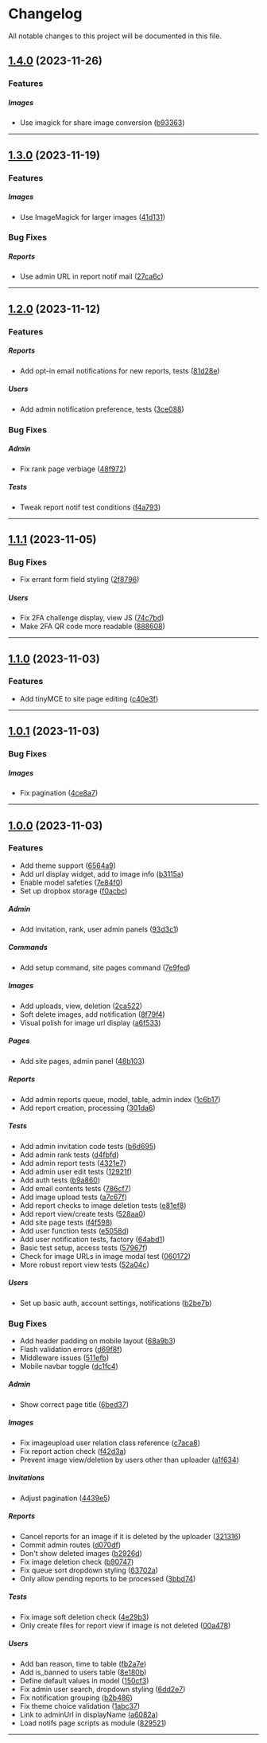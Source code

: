 <!--- BEGIN HEADER -->
# Changelog

All notable changes to this project will be documented in this file.
<!--- END HEADER -->

## [1.4.0](https://github.com/itinerare/Alcyone/compare/v1.3.0...v1.4.0) (2023-11-26)

### Features


##### Images

* Use imagick for share image conversion ([b93363](https://github.com/itinerare/Alcyone/commit/b9336373875adbf912dd2a49f1c08d31690ec949))


---

## [1.3.0](https://github.com/itinerare/Alcyone/compare/v1.2.0...v1.3.0) (2023-11-19)

### Features


##### Images

* Use ImageMagick for larger images ([41d131](https://github.com/itinerare/Alcyone/commit/41d131a47842c7ca265d2211a0208e201cc3d938))

### Bug Fixes


##### Reports

* Use admin URL in report notif mail ([27ca6c](https://github.com/itinerare/Alcyone/commit/27ca6cd9dd7367d3e3bcaf1ce90713884e9bb22e))


---

## [1.2.0](https://github.com/itinerare/Alcyone/compare/v1.1.1...v1.2.0) (2023-11-12)

### Features


##### Reports

* Add opt-in email notifications for new reports, tests ([81d28e](https://github.com/itinerare/Alcyone/commit/81d28eac8fece0b2e582ca81287a8ab039342580))

##### Users

* Add admin notification preference, tests ([3ce088](https://github.com/itinerare/Alcyone/commit/3ce088750f4754479c3b13c81e02a08715353cc8))

### Bug Fixes


##### Admin

* Fix rank page verbiage ([48f972](https://github.com/itinerare/Alcyone/commit/48f97269cbb6ac0a8e91e7338b111d4a7b8972ad))

##### Tests

* Tweak report notif test conditions ([f4a793](https://github.com/itinerare/Alcyone/commit/f4a793aa73d7e22fdfb8974896d9f85798dbd8ca))


---

## [1.1.1](https://github.com/itinerare/Alcyone/compare/v1.1.0...v1.1.1) (2023-11-05)

### Bug Fixes

* Fix errant form field styling ([2f8796](https://github.com/itinerare/Alcyone/commit/2f8796b9115db2d86428c5d6e17f8c2941edc6ac))

##### Users

* Fix 2FA challenge display, view JS ([74c7bd](https://github.com/itinerare/Alcyone/commit/74c7bdad098797fdaa808aeec7dfec607766c323))
* Make 2FA QR code more readable ([888608](https://github.com/itinerare/Alcyone/commit/888608a35266a35762311164beffbedb5da48071))


---

## [1.1.0](https://github.com/itinerare/Alcyone/compare/v1.0.1...v1.1.0) (2023-11-03)

### Features

* Add tinyMCE to site page editing ([c40e3f](https://github.com/itinerare/Alcyone/commit/c40e3f514d3293965fa33c1bcc13623744031495))


---

## [1.0.1](https://github.com/itinerare/Alcyone/compare/v1.0.0...v1.0.1) (2023-11-03)

### Bug Fixes


##### Images

* Fix pagination ([4ce8a7](https://github.com/itinerare/Alcyone/commit/4ce8a72e4341d32b171741ceeeb6c244dc533837))


---

## [1.0.0](https://github.com/itinerare/Alcyone/compare/25a3f8a22ef8d6d09bf8db6f9cf52ef3fc09d5c8...v1.0.0) (2023-11-03)

### Features

* Add theme support ([6564a9](https://github.com/itinerare/Alcyone/commit/6564a926a798389aa6b9b1ada3ecea7b3c4bbb5e))
* Add url display widget, add to image info ([b3115a](https://github.com/itinerare/Alcyone/commit/b3115a5aeaa26a69875a98fac9d5e9869c09eeb0))
* Enable model safeties ([7e84f0](https://github.com/itinerare/Alcyone/commit/7e84f0787ecc03ce1a56847577895a447f702d91))
* Set up dropbox storage ([f0acbc](https://github.com/itinerare/Alcyone/commit/f0acbc15882406a797b3ed35bea1068f67ba691c))

##### Admin

* Add invitation, rank, user admin panels ([93d3c1](https://github.com/itinerare/Alcyone/commit/93d3c1e256c0296ded6efa23835da67a9c06b035))

##### Commands

* Add setup command, site pages command ([7e9fed](https://github.com/itinerare/Alcyone/commit/7e9fed87458cea9c9aa390210c2a8012561fe49c))

##### Images

* Add uploads, view, deletion ([2ca522](https://github.com/itinerare/Alcyone/commit/2ca522082db2a7ea02e89a6a448c61fa4a78743c))
* Soft delete images, add notification ([8f79f4](https://github.com/itinerare/Alcyone/commit/8f79f46ea84ab6d45f2e172862e998e1704e302a))
* Visual polish for image url display ([a6f533](https://github.com/itinerare/Alcyone/commit/a6f5337945a55f4333e175ff4999fe74e028235f))

##### Pages

* Add site pages, admin panel ([48b103](https://github.com/itinerare/Alcyone/commit/48b103983884786562230756180baad5fd5374f4))

##### Reports

* Add admin reports queue, model, table, admin index ([1c6b17](https://github.com/itinerare/Alcyone/commit/1c6b17ca999f2c697e3d3fa59b07ceaee95e10b5))
* Add report creation, processing ([301da6](https://github.com/itinerare/Alcyone/commit/301da6ccfe2882fdf09d6febdfb7bcf28b92f210))

##### Tests

* Add admin invitation code tests ([b6d695](https://github.com/itinerare/Alcyone/commit/b6d695f48d274cb378fb5c9c85f82e668d0672fe))
* Add admin rank tests ([d4fbfd](https://github.com/itinerare/Alcyone/commit/d4fbfd41178b00c367590ffa936fca613386cfd3))
* Add admin report tests ([4321e7](https://github.com/itinerare/Alcyone/commit/4321e7a0da88c950dc783f51074491856ea10518))
* Add admin user edit tests ([12921f](https://github.com/itinerare/Alcyone/commit/12921fd21cf7767bdc379c4b2e19c4c34a70851f))
* Add auth tests ([b9a860](https://github.com/itinerare/Alcyone/commit/b9a860359a26c7731fe8acf22b013c8bf371907d))
* Add email contents tests ([786cf7](https://github.com/itinerare/Alcyone/commit/786cf7905abec221f9cb4e18c2778ae03d9b578a))
* Add image upload tests ([a7c67f](https://github.com/itinerare/Alcyone/commit/a7c67fe05a78c64e0042c4dedaed45df2a4f6112))
* Add report checks to image deletion tests ([e81ef8](https://github.com/itinerare/Alcyone/commit/e81ef844a1125d2b9bd63e51e644646a670e1a5c))
* Add report view/create tests ([528aa0](https://github.com/itinerare/Alcyone/commit/528aa04c45baa67051ab11fba00664d5464a3036))
* Add site page tests ([f4f598](https://github.com/itinerare/Alcyone/commit/f4f598f0c282f070b25609f07e2302118c63b112))
* Add user function tests ([e5058d](https://github.com/itinerare/Alcyone/commit/e5058de1fdb8c58433e76132de7c20213d3c0086))
* Add user notification tests, factory ([64abd1](https://github.com/itinerare/Alcyone/commit/64abd1ce9178824d079874750136232ab805f74e))
* Basic test setup, access tests ([57967f](https://github.com/itinerare/Alcyone/commit/57967f770f950ca26675e11a52815b92e8fc09c0))
* Check for image URLs in image modal test ([060172](https://github.com/itinerare/Alcyone/commit/060172f2d28897c789c67a42efeb6ee21099774c))
* More robust report view tests ([52a04c](https://github.com/itinerare/Alcyone/commit/52a04ccfeb4a46800ac3cda8d8095731cf63087a))

##### Users

* Set up basic auth, account settings, notifications ([b2be7b](https://github.com/itinerare/Alcyone/commit/b2be7b616b862fb7812624b3e3bf80eb9211140a))

### Bug Fixes

* Add header padding on mobile layout ([68a9b3](https://github.com/itinerare/Alcyone/commit/68a9b3e46288e272a2bbeee062d2426cd2f50eae))
* Flash validation errors ([d69f8f](https://github.com/itinerare/Alcyone/commit/d69f8fd26abd4f0d174f1c423f09b094d7511ee8))
* Middleware issues ([511efb](https://github.com/itinerare/Alcyone/commit/511efb0b1749f7a55110bd3b987d3dd6044793a0))
* Mobile navbar toggle ([dc1fc4](https://github.com/itinerare/Alcyone/commit/dc1fc4e83c949b85bb21a8e41ba1fe42041648db))

##### Admin

* Show correct page title ([6bed37](https://github.com/itinerare/Alcyone/commit/6bed373ad43181cd4268177a8951cdbe5badd8d9))

##### Images

* Fix imageupload user relation class reference ([c7aca8](https://github.com/itinerare/Alcyone/commit/c7aca848b283551663c2d8bdfa2677d5871a9e2f))
* Fix report action check ([f42d3a](https://github.com/itinerare/Alcyone/commit/f42d3acd4053d4890905c3caa04a639468d41260))
* Prevent image view/deletion by users other than uploader ([a1f634](https://github.com/itinerare/Alcyone/commit/a1f634d2e039e84e8055755e4e05271a1a2c9b1d))

##### Invitations

* Adjust pagination ([4439e5](https://github.com/itinerare/Alcyone/commit/4439e59f8ab6c3ce5a4da82794898a22c11ff2ed))

##### Reports

* Cancel reports for an image if it is deleted by the uploader ([321316](https://github.com/itinerare/Alcyone/commit/321316d6c73891c12efbe7399d05e6a9c9f1c231))
* Commit admin routes ([d070df](https://github.com/itinerare/Alcyone/commit/d070dfee3e845ae02d8d592a2cdd8b4cde4eaee7))
* Don't show deleted images ([b2926d](https://github.com/itinerare/Alcyone/commit/b2926d713be9f2ac1af5cfa46bda0b132caf086d))
* Fix image deletion check ([b90747](https://github.com/itinerare/Alcyone/commit/b90747d0b1b5ac01d9791c35c50d32cda76eada0))
* Fix queue sort dropdown styling ([63702a](https://github.com/itinerare/Alcyone/commit/63702aa8a8c48f26a281235e104631366e09a642))
* Only allow pending reports to be processed ([3bbd74](https://github.com/itinerare/Alcyone/commit/3bbd745649c7c9e98ce0df7241e8d8f3e28536ac))

##### Tests

* Fix image soft deletion check ([4e29b3](https://github.com/itinerare/Alcyone/commit/4e29b3308153314e4784ef445afb0b23a8279424))
* Only create files for report view if image is not deleted ([00a478](https://github.com/itinerare/Alcyone/commit/00a478bd2508e4567ae20e966a10a2e0c42ed67c))

##### Users

* Add ban reason, time to table ([fb2a7e](https://github.com/itinerare/Alcyone/commit/fb2a7ee32ac9a1755e3b36b2d007a6269ddf01f2))
* Add is_banned to users table ([8e180b](https://github.com/itinerare/Alcyone/commit/8e180b3d0b1497c0c81050744b08b19410b976f8))
* Define default values in model ([150cf3](https://github.com/itinerare/Alcyone/commit/150cf397b08ca13dd4c00cedf33dc6167103ffc7))
* Fix admin user search, dropdown styling ([6dd2e7](https://github.com/itinerare/Alcyone/commit/6dd2e7b1283b2045a3bfbc712085ba3d75666c17))
* Fix notification grouping ([b2b486](https://github.com/itinerare/Alcyone/commit/b2b486d14d31b9e19a5dbcc1dd4f4353ba98c684))
* Fix theme choice validation ([1abc37](https://github.com/itinerare/Alcyone/commit/1abc3737c485d2f13cda48a2a76edcd937b91eda))
* Link to adminUrl in displayName ([a6082a](https://github.com/itinerare/Alcyone/commit/a6082aed2f5fd151c46eee8d1201b074426d5c1b))
* Load notifs page scripts as module ([829521](https://github.com/itinerare/Alcyone/commit/829521c96af098ccfa565979ec2f53d77bf98f7c))


---

